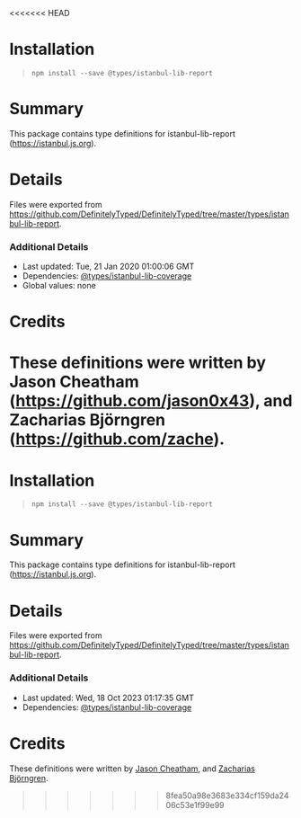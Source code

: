 <<<<<<< HEAD
# Installation
> `npm install --save @types/istanbul-lib-report`

# Summary
This package contains type definitions for istanbul-lib-report (https://istanbul.js.org).

# Details
Files were exported from https://github.com/DefinitelyTyped/DefinitelyTyped/tree/master/types/istanbul-lib-report.

### Additional Details
 * Last updated: Tue, 21 Jan 2020 01:00:06 GMT
 * Dependencies: [@types/istanbul-lib-coverage](https://npmjs.com/package/@types/istanbul-lib-coverage)
 * Global values: none

# Credits
These definitions were written by Jason Cheatham (https://github.com/jason0x43), and Zacharias Björngren (https://github.com/zache).
=======
# Installation
> `npm install --save @types/istanbul-lib-report`

# Summary
This package contains type definitions for istanbul-lib-report (https://istanbul.js.org).

# Details
Files were exported from https://github.com/DefinitelyTyped/DefinitelyTyped/tree/master/types/istanbul-lib-report.

### Additional Details
 * Last updated: Wed, 18 Oct 2023 01:17:35 GMT
 * Dependencies: [@types/istanbul-lib-coverage](https://npmjs.com/package/@types/istanbul-lib-coverage)

# Credits
These definitions were written by [Jason Cheatham](https://github.com/jason0x43), and [Zacharias Björngren](https://github.com/zache).
>>>>>>> 8fea50a98e3683e334cf159da2406c53e1f99e99
